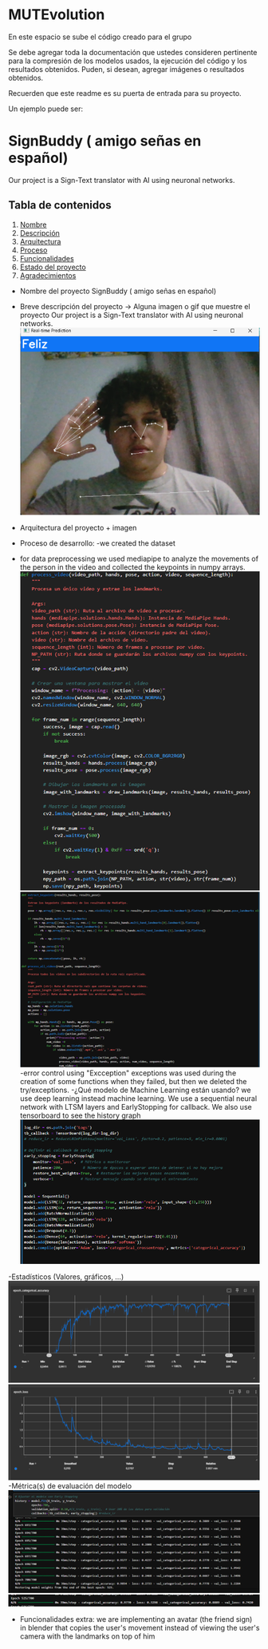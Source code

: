 # MUTEvolution
En este espacio se sube el código creado para el grupo 

Se debe agregar toda la documentación que ustedes consideren pertinente para la compresión de los modelos usados, la ejecución del código y los resultados obtenidos. 
Puden, si desean, agregar imágenes o resultados obtenidos. 

Recuerden que este readme es su puerta de entrada para su proyecto. 

Un ejemplo puede ser: 
# SignBuddy ( amigo señas en español)

Our project is a Sign-Text translator with AI using neuronal networks.

## Tabla de contenidos

1. [Nombre](#Nombre)
2. [Descripción](#descripción)
3. [Arquitectura](#Arquitectura)
4. [Proceso](#Proceso)
5. [Funcionalidades](#Funcionalidades)
6. [Estado del proyecto](#EstadoDelProyecto)
7. [Agradecimientos](#Agradecimientos)


* Nombre del proyecto
SignBuddy ( amigo señas en español)
* Breve descripción del proyecto -> Alguna imagen o gif que muestre el proyecto
Our project is a Sign-Text translator with AI using neuronal networks.
![alt text](image.png)
* Arquitectura del proyecto + imagen

* Proceso de desarrollo:
-we created the dataset
- for data preprocessing we used mediapipe to analyze the movements of the person in the video and collected the keypoints in numpy arrays.
![alt text](image-1.png) ![alt text](image-2.png)
-error control using "Excception" exceptions was used during the creation of some functions when they failed, but then we deleted the try/exceptions.
-¿Qué modelo de Machine Learning están usando?
we use deep learning instead machine learning. We use a sequential neural network with LTSM layers and EarlyStopping for callback. We also use tensorboard to see the history graph
![alt text](image-3.png)

-Estadísticos (Valores, gráficos, …)
![alt text](image-4.png)
![alt text](image-5.png)
-Métrica(s) de evaluación del modelo
![alt text](image-6.png)
![alt text](image-7.png)
* Funcionalidades extra:
we are implementing an avatar (the friend sign) in blender that copies the user's movement instead of viewing the user's camera with the landmarks on top of him